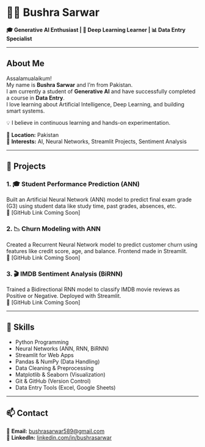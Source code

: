 # 👩‍💻 Bushra Sarwar

**🎓 Generative AI Enthusiast | 🧠 Deep Learning Learner | 📊 Data Entry Specialist**

---

##  About Me

Assalamualaikum!  
My name is **Bushra Sarwar** and I’m from Pakistan.  
I am currently a student of **Generative AI** and have successfully completed a course in **Data Entry**.  
I love learning about Artificial Intelligence, Deep Learning, and building smart systems.

💡 I believe in continuous learning and hands-on experimentation.

📍 **Location:** Pakistan  
🎯 **Interests:** AI, Neural Networks, Streamlit Projects, Sentiment Analysis


---

## 📁 Projects

### 1. 🎓 Student Performance Prediction (ANN)
Built an Artificial Neural Network (ANN) model to predict final exam grade (G3) using student data like study time, past grades, absences, etc.  
🔗 [GitHub Link Coming Soon]

### 2. 📉 Churn Modeling with ANN
Created a Recurrent Neural Network model to predict customer churn using features like credit score, age, and balance. Frontend made in Streamlit.  
🔗 [GitHub Link Coming Soon]

### 3. 🎬 IMDB Sentiment Analysis (BiRNN)
Trained a Bidirectional RNN model to classify IMDB movie reviews as Positive or Negative. Deployed with Streamlit.  
🔗 [GitHub Link Coming Soon]


---

## 🧠 Skills

- Python Programming
- Neural Networks (ANN, RNN, BiRNN)
- Streamlit for Web Apps
- Pandas & NumPy (Data Handling)
- Data Cleaning & Preprocessing
- Matplotlib & Seaborn (Visualization)
- Git & GitHub (Version Control)
- Data Entry Tools (Excel, Google Sheets)


---

## 📫 Contact

📧 **Email:** bushrasarwar589@gmail.com  
🔗 **LinkedIn:** [linkedin.com/in/bushrasarwar](https://www.linkedin.com/in/bushrasarwar)




